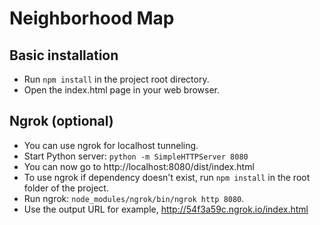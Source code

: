 # Neighborhood Map

## Basic installation
* Run `npm install` in the project root directory.
* Open the index.html page in your web browser.

## Ngrok (optional)
* You can use ngrok for localhost tunneling.
* Start Python server: `python -m SimpleHTTPServer 8080`
* You can now go to http://localhost:8080/dist/index.html
* To use ngrok if dependency doesn't exist, run `npm install` in the root folder of the project.
* Run ngrok: `node_modules/ngrok/bin/ngrok http 8080`.
* Use the output URL for example, http://54f3a59c.ngrok.io/index.html
